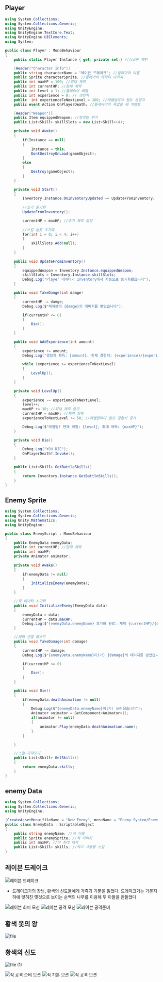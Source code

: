 Player
-
~~~C#
using System.Collections;
using System.Collections.Generic;
using UnityEngine;
using UnityEngine.TextCore.Text;
using UnityEngine.UIElements;
using System;

public class Player : MonoBehaviour
{
    public static Player Instance { get; private set;} //싱글톤 패턴

    [Header("Character Info")]
    public string characterName = "레이븐 드레이크"; //플레이어 이름
    public Sprite characterSprite; //플레이어 캐릭터 이미지
    public int maxHP = 100; //최대 체력
    public int currentHP; //현재 체력
    public int level = 1; //플레이어 레벨
    public int experience = 0; // 경험치
    public  int experienceToNextLevel = 100; //레벨업까지 필요 경험치
    public event Action OnPlayerDeath; //플레이어가 죽었을 때 이벤트

    [Header("Weapon")]
    public Item equippedWeapon; //장착된 무기
    public List<Skill> skillSlots = new List<Skill>(4);

    private void Awake()
    {
        if(Instance == null)
        {
            Instance = this;
            DontDestroyOnLoad(gameObject);
        }
        else
        {
            Destroy(gameObject);
        }
    }

    private void Start()
    {
        Inventory.Instance.OnInventoryUpdated += UpdateFromInventory;
        
        //초기 동기화
        UpdateFromInventory();

        currentHP = maxHP; //초기 체력 설정
        
        //스킬 슬롯 초기화
        for(int i = 0; i < 4; i++)
        {
            skillSlots.Add(null);
        }
    }
    
    public void UpdateFromInventory()
    {
        equippedWeapon = Inventory.Instance.equippedWeapon;
        skillSlots = Inventory.Instance.skillSlots;
        Debug.Log("Player 데이터가 Inventory에서 자동으로 동기화됐습니다");
    }

    public void TakeDamge(int damge)
    {
        currentHP -= damge;
        Debug.Log($"레이븐이 {damge}의 데미지를 받았습니다");

        if(currentHP <= 0)
        {
            Die();
        }
    }

    public void AddExperience(int amount)
    {
        experience += amount;
        Debug.Log("경험치 획득: {amount}. 현재 경험치: {experience}/{experienceToNextLevel}");

        while (experience >= experienceToNextLevel)
        {
            LevelUp();
        }
    }

    private void LevelUp()
    {
        experience -= experienceToNextLevel;
        level++;
        maxHP += 10; //최대 체력 증가
        currentHP = maxHP; //체력 회복
        experienceToNextLevel += 50; //레벨업마다 필요 경험치 증가

        Debug.Log($"레벨업! 현재 레벨: {level}, 최대 체력: {maxHP}");
    }

    private void Die()
    {
        Debug.Log("YOU DIE");
        OnPlayerDeath?.Invoke();
    }

    public List<Skill> GetBattleSkills()
    {
        return Inventory.Instance.GetBattleSkills();
    }
}

~~~

Enemy Sprite
-
~~~C#
using System.Collections;
using System.Collections.Generic;
using Unity.Mathematics;
using UnityEngine;

public class EnemyScript : MonoBehaviour
{
    public EnemyData enemyData;
    public int currentHP; //현재 체력
    public int maxHP;
    private Animator animator;
    
    private void Awake()
    {
        if(enemyData != null)
        {
            InitializeEnemy(enemyData);
        }
    }

    //적 데이터 초기화
    public void InitializeEnemy(EnemyData data)
    {
        enemyData = data;
        currentHP = data.maxHP;
        Debug.Log($"{enemyData.enemyName} 초기화 완료: 체력 {currentHP}/{enemyData.maxHP}");
    }

    //체력 변경 메소드
    public void TakeDamage(int damage)
    {
        currentHP -= damage;
        Debug.Log($"{enemyData.enemyName}이(가) {damage}의 데미지를 받았습니다");

        if(currentHP <= 0)
        {
            Die();
        }
    }

    public void Die()
    {
        if(enemyData.deathAnimation != null)
        {
            Debug.Log($"{enemyData.enemyName}이(가) 쓰러졌습니다");
            Animator animator = GetComponent<Animator>();
            if(animator != null)
            {
                animator.Play(enemyData.deathAnimation.name);
            }
        }

    }

    //스킬 가져오기
    public List<Skill> GetSkills()
    {
        return enemyData.skills;
    }
}
~~~

enemy Data
-
~~~C#
using System.Collections;
using System.Collections.Generic;
using UnityEngine;

[CreateAssetMenu(fileName = "New Enemy", menuName = "Enemy System/Enemy Data")]
public class EnemyData : ScriptableObject
{
    public string enemyName; //적 이름
    public Sprite enemySprite; //적 이미지
    public int maxHP; //적 최대 체력
    public List<Skill> skills; //적이 사용할 스킬
}
~~~

레이븐 드레이크
-
![레이븐 드레이크](https://github.com/user-attachments/assets/fad16a47-38d0-4271-bf97-af7534e1c8d2)
* 드레이크가의 장남, 황색의 신도들에게 가족과 가문을 잃었다. 드레이크가는 가문지하에 잊혀진 옛것으로 보이는 순백의 나무를 이용해 두 아들을 만들었다

![레이븐 회피 모션](https://github.com/user-attachments/assets/1957e8be-38be-4283-b2b6-0b3d18254b79)
![레이븐 공격 모션](https://github.com/user-attachments/assets/1993016d-d481-48c1-b483-84f1d5183657)
![레이븐 공격준비](https://github.com/user-attachments/assets/81a65537-d5f0-4b86-bc7c-6ecb5c2d5beb)


황색 옷의 왕
-
![file](https://github.com/user-attachments/assets/21497e98-8c92-4e0c-ab7c-301741d1eac3)


황색의 신도
-
![file (1)](https://github.com/user-attachments/assets/80ec92c0-3e22-41cd-975b-281e5c9379e9)

![적 공격 준비 모션](https://github.com/user-attachments/assets/34e31bfe-4e54-4696-85a1-ce08d7afcaff)
![적 기본 모션](https://github.com/user-attachments/assets/c201ce8d-2326-413b-94b8-3de54ed5c602)
![적 공격 모션](https://github.com/user-attachments/assets/04e8bc0c-56f2-4a72-aa82-d613b410779d)
